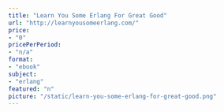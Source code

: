 ```yaml
---
title: "Learn You Some Erlang For Great Good"
url: "http://learnyousomeerlang.com/"
price: 
- "0"
pricePerPeriod: 
- "n/a"
format: 
- "ebook"
subject: 
- "erlang"
featured: "n"
picture: "/static/learn-you-some-erlang-for-great-good.png"
---
```

